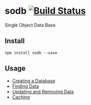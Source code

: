 # sodb [![Build Status](https://travis-ci.org/Arcath/sodb.svg?branch=master)](https://travis-ci.org/Arcath/sodb)

Single Object Data Base

## Install

```
npm install sodb --save
```

## Usage

 - [Creating a Database](docs/creating_a_database.markdown)
 - [Finding Data](docs/finding_data.markdown)
 - [Updating and Removing Data](docs/updating_and_removing_data.markdown)
 - [Caching](docs/caching.markdown)
